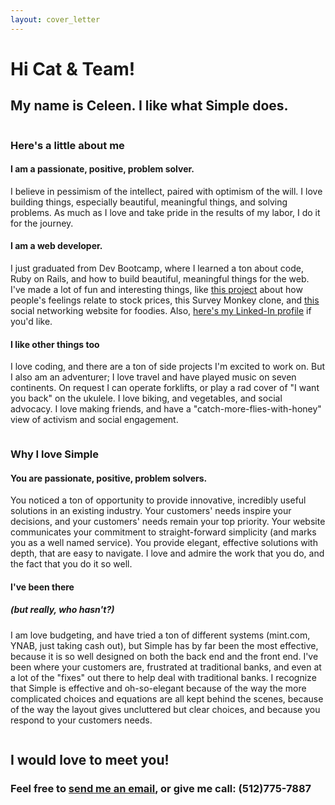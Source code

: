 ```yaml
---
layout: cover_letter
---
```


<h1>Hi Cat & Team!</h1>
<h2>My name is Celeen. I like what Simple does.</h2>
<div class = "column one">
<h3>Here's a little about me</h3>
<h4>I am a passionate, positive, problem solver.</h4>
<p>I believe in pessimism of the intellect, paired with optimism of the will. I love building things, especially beautiful, meaningful things, and solving problems. As much as I love and take pride in the results of my labor, I do it for the journey.</p>
<h4>I am a web developer.</h4>
<p>I just graduated from Dev Bootcamp, where I learned a ton about code, Ruby on Rails, and how to build beautiful, meaningful things for the web. I've made a lot of fun and interesting things, like  <a href = "http://emotionalsecurities.herokuapp.com">this project</a> about how people's feelings relate to stock prices, <a ref = "http://surveyunicorn.herokuapp.com">this</a> Survey Monkey clone, and <a href = "http://onetasteatatime.herokuapp.com">this</a> social networking website for foodies. Also, <a href = "http://www.linkedin.com/in/celeen">here's my Linked-In profile</a> if you'd like.</p>
<h4>I like other things too</h4>
<p>I love coding, and there are a ton of side projects I'm excited to work on. But I also am an adventurer; I love travel and have played music on seven continents. On request I can operate forklifts, or play a rad cover of "I want you back" on the ukulele. I love biking, and vegetables, and social advocacy. I love making friends, and have a "catch-more-flies-with-honey" view of activism and social engagement.</p>
</div>
<div class = "column two">
<h3>Why I love Simple</h3>
<h4>You are passionate, positive, problem solvers.</h4>
<p>You noticed a ton of opportunity to provide innovative, incredibly useful solutions in an existing industry. Your customers' needs inspire your decisions, and your customers' needs remain your top priority. Your website communicates your commitment to straight-forward simplicity (and marks you as a well named service). You provide elegant, effective solutions with depth, that are easy to navigate. I love and admire the work that you do, and the fact that you do it so well.</p>
<h4>I've been there</h4>
<h5>(but really, who hasn't?)</h5>
<p>I am love budgeting, and have tried a ton of different systems (mint.com, YNAB, just taking cash out), but Simple has by far been the most effective, because it is so well designed on both the back end and the front end. I've been where your customers are, frustrated at traditional banks, and even at a lot of the "fixes" out there to help deal with traditional banks. I recognize that Simple is effective and oh-so-elegant because of the way the more complicated choices and equations are all kept behind the scenes, because of the way the layout gives uncluttered but clear choices, and because you respond to your customers needs.</p>
</div>

<h2 class = "footer">I would love to meet you!</h2>
<h3 class = "footer">Feel free to <a href = "mailto:celeenrusk@gmail.com">send me an email</a>, or give me call: (512)775-7887

